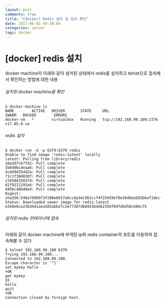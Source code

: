 ```yaml
---
layout: post
comments: true
title: "[docker] Redis 설치 및 접속 확인"
date: 2017-06-01 09:30:00
categories: server
tags: docker 
---
```


# [docker] redis 설치
docker machine이 아래와 같이 설치된 상태에서 redis를 설치하고 telnet으로 접속해서 확인하는 방법에 대한 내용    

###### 설치된 docker machine을 확인
```shell
$ docker-machine ls
NAME        ACTIVE   DRIVER       STATE     URL                         SWARM   DOCKER        ERRORS
docker-vm   *        virtualbox   Running   tcp://192.168.99.100:2376           v17.05.0-ce
```
    
###### redis 설치 
```shell
$ docker run -d -p 6379:6379 redis
Unable to find image 'redis:latest' locally
latest: Pulling from library/redis
10a267c67f42: Pull complete
5b690bc4eaa6: Pull complete
4cdd94354d2a: Pull complete
71c1f30d820f: Pull complete
c54584150374: Pull complete
d1f9221193a6: Pull complete
d45bc46b48e4: Pull complete
Digest: sha256:548a75066f3f280eb017a6ccda34c561ccf4f25459ef8e36d6ea582b6af1decf
Status: Downloaded newer image for redis:latest
e348e8ce23bd4d1aea385abb2fc2e77387d8d443bdeb2356f04fd6d50cb96c75
```

###### 설치된 redis 컨테이너에 접속
아래와 같이 docker machine에 부여된 ip와 redis container의 포트를 이용하여 접속해볼 수 있다
```shell
$ telnet 192.168.99.100 6379
Trying 192.168.99.100...
Connected to 192.168.99.100.
Escape character is '^]'.
set mykey hello
+OK
get mykey
$5
hello
quit
+OK
Connection closed by foreign host.
```